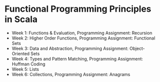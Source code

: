 Functional Programming Principles in Scala
==========================================

- Week 1: Functions & Evaluation, Programming Assignment: Recursion
- Week 2: Higher Order Functions, Programming Assignment: Functional Sets
- Week 3: Data and Abstraction, Programming Assignment: Object-Oriented Sets
- Week 4: Types and Pattern Matching, Programming Assignment: Huffman Coding
- Week 5: Lists
- Week 6: Collections, Programming Assignment: Anagrams





